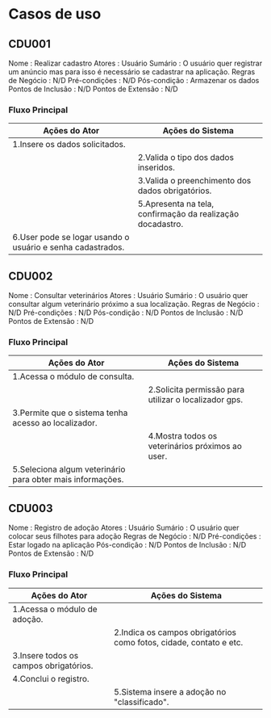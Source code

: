 # Casos de uso

## CDU001
Nome : Realizar cadastro
Atores :	Usuário
Sumário	: O usuário quer registrar um anúncio mas para isso é necessário se cadastrar na aplicação.
Regras de Negócio :	N/D
Pré-condições	: N/D
Pós-condição : Armazenar os dados
Pontos de Inclusão :	N/D
Pontos de Extensão :	N/D

### Fluxo Principal
|                         Ações do Ator	                           |                          Ações do Sistema                         |
-------------------------------------------------------------------|--------------------------------------------------------------------
|1.Insere os dados solicitados.                                    |                                                                   |
|                                                                  | 2.Valida o tipo dos dados inseridos.                              |
|                                                                  | 3.Valida o preenchimento dos dados obrigatórios.                  | |                                                                  | 4.Gera uma chave primária pro user e armazena no banco.           |
|                                                                  | 5.Apresenta na tela, confirmação da realização docadastro.        |
|6.User pode se logar usando o usuário e senha cadastrados.        |                                                                   |

## CDU002
Nome : Consultar veterinários 
Atores :	Usuário
Sumário	: O usuário quer consultar algum veterinário próximo a sua localização.
Regras de Negócio :	N/D
Pré-condições	: N/D
Pós-condição : N/D
Pontos de Inclusão :	N/D
Pontos de Extensão :	N/D

### Fluxo Principal
|                        Ações do Ator	                           |                          Ações do Sistema                         |
|------------------------------------------------------------------|-------------------------------------------------------------------|
|1.Acessa o módulo de consulta.                                    |                                                                   |
|                                                                  |2.Solicita permissão para utilizar o localizador gps.              |
|3.Permite que o sistema tenha acesso ao localizador.              |                                                                   |
|                                                                  |4.Mostra todos os veterinários próximos ao user.                   |
|5.Seleciona algum veterinário para obter mais informações.        |                                                                   |


## CDU003

Nome : Registro de adoção
Atores :	Usuário
Sumário	: O usuário quer colocar seus filhotes para adoção
Regras de Negócio :	N/D
Pré-condições	: Estar logado na aplicação
Pós-condição : N/D
Pontos de Inclusão :	N/D
Pontos de Extensão :	N/D

### Fluxo Principal
|                         Ações do Ator	                           |                          Ações do Sistema                         |
|------------------------------------------------------------------|-------------------------------------------------------------------|
|1.Acessa o módulo de adoção.                                      |                                                                   |
|                                                                  |2.Indica os campos obrigatórios como fotos, cidade, contato e etc. |
|3.Insere todos os campos obrigatórios.                            |                                                                   |
|4.Conclui o registro.                                             |                                                                   |
|                                                                  |5.Sistema insere a adoção no "classificado".                       |
